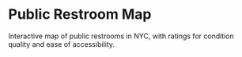 # Public Restroom Map
Interactive map of public restrooms in NYC, with ratings for condition quality and ease of accessibility.
